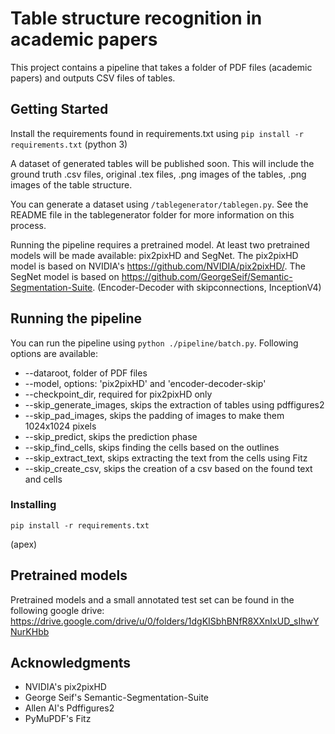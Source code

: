 # Table structure recognition in academic papers

This project contains a pipeline that takes a folder of PDF files (academic papers) and outputs CSV files of tables.

## Getting Started

Install the requirements found in requirements.txt using `pip install -r requirements.txt` (python 3)

A dataset of generated tables will be published soon. This will include the ground truth .csv files, original .tex files, .png images of the tables, .png images of the table structure.

You can generate a dataset using `/tablegenerator/tablegen.py`. See the README file in the tablegenerator folder for more information on this process.

Running the pipeline requires a pretrained model. At least two pretrained models will be made available: pix2pixHD and SegNet.
The pix2pixHD model is based on NVIDIA's https://github.com/NVIDIA/pix2pixHD/.
The SegNet model is based on https://github.com/GeorgeSeif/Semantic-Segmentation-Suite. (Encoder-Decoder with skipconnections, InceptionV4)

## Running the pipeline

You can run the pipeline using `python ./pipeline/batch.py`. Following options are available:

* --dataroot, folder of PDF files
* --model, options: 'pix2pixHD' and 'encoder-decoder-skip'
* --checkpoint_dir, required for pix2pixHD only
* --skip_generate_images, skips the extraction of tables using pdffigures2
* --skip_pad_images, skips the padding of images to make them 1024x1024 pixels
* --skip_predict, skips the prediction phase
* --skip_find_cells, skips finding the cells based on the outlines
* --skip_extract_text, skips extracting the text from the cells using Fitz
* --skip_create_csv, skips the creation of a csv based on the found text and cells

### Installing

`pip install -r requirements.txt`

(apex)

## Pretrained models

Pretrained models and a small annotated test set can be found in the following google drive:
https://drive.google.com/drive/u/0/folders/1dgKISbhBNfR8XXnIxUD_sIhwYNurKHbb

## Acknowledgments

* NVIDIA's pix2pixHD
* George Seif's Semantic-Segmentation-Suite
* Allen AI's Pdffigures2
* PyMuPDF's Fitz
